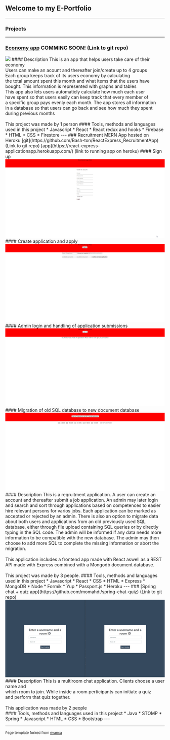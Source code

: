 ## Welcome to my E-Portfolio

---

### Projects
---
### [Economy app](https://github.com/Bash-ton/economiWebApp) COMMING SOON! (Link to git repo)
<img src="images/loginAndItemAdd.gif?raw=true"/>
#### Description
This is an app that helps users take care of their economy<br/>
Users can make an acount and thereafter join/create up to 4 groups<br/>
Each group keeps track of its users economy by calculating<br/>
the total amount spent this month and what items that the users have<br/>
bought. This information is represented with graphs and tables<br/>
This app also lets users automaticly calculate how much each user<br/>
have spent so that users easily can keep track that every member of<br/>
a specific group pays evenly each month. The app stores all information<br/>
in a database so that users can go back and see how much they spent during
previous months<br/>
<br/>
This project was made by 1 person
#### Tools, methods and languages used in this project
* Javascript
* React
* React redux and hooks
* Firebase
* HTML
* CSS
* Firestore
---
### Recruitment MERN App hosted on Heroku [git](https://github.com/Bash-ton/ReactExpress_RecruitmentApp) (Link to git repo) [app](https://react-express-applicationapp.herokuapp.com/) (link to running app on heroku)
#### Sign up
<img src="images/signup.gif?raw=true"/>
#### Create application and apply
<img src="images/applicationCreation.gif?raw=true"/>
#### Admin login and handling of application submissions
<img src="images/applicationAdmin.gif?raw=true"/>
#### Migration of old SQL database to new document database
<img src="images/migrationoldDB.gif?raw=true"/>
#### Description
This is a reqruitment application. A user can create an 
account and thereafter submit a job application.
An admin may later login and search and sort through
applications based on competences to easier hire
relevant persons for varios jobs. Each application can be marked
as accepted or rejected by an admin. There is also an option to
migrate data about both users and applications from an old
previously used SQL database, either through file upload containing
SQL queries or by directly typing in the SQL code. The admin will
be informed if any data needs more information to be compatible
with the new database. The admin may then choose to add more SQL
to complete the missing information or abort the migration.
<br><br>
This application includes a frontend app made with React
aswell as a REST API made with Express combined with a
Mongodb document database.
<br><br>
This project was made by 3 people.
#### Tools, methods and languages used in this project
* Javascript
* React
* CSS
* HTML
* Express
* MongoDB
* Node
* Formik
* Yup
* Passport.js
* Heroku
---
### [Spring chat + quiz app](https://github.com/momahdi/spring-chat-quiz) (Link to git repo)
<img src="images/springChatQuizApp.gif?raw=true"/>
#### Description
This is a multiroom chat application. Clients choose a user name and <br/>
which room to join. While inside a room perticipants can initiate a quiz <br/>
and perform that quiz together.  <br/>
<br/>
This application was made by 2 people <br/>
#### Tools, methods and languages used in this project
* Java
* STOMP
* Spring
* Javascript
* HTML
* CSS
* Bootstrap
---






---
<p style="font-size:11px">Page template forked from <a href="https://github.com/evanca/quick-portfolio">evanca</a></p>
<!-- Remove above link if you don't want to attibute -->
